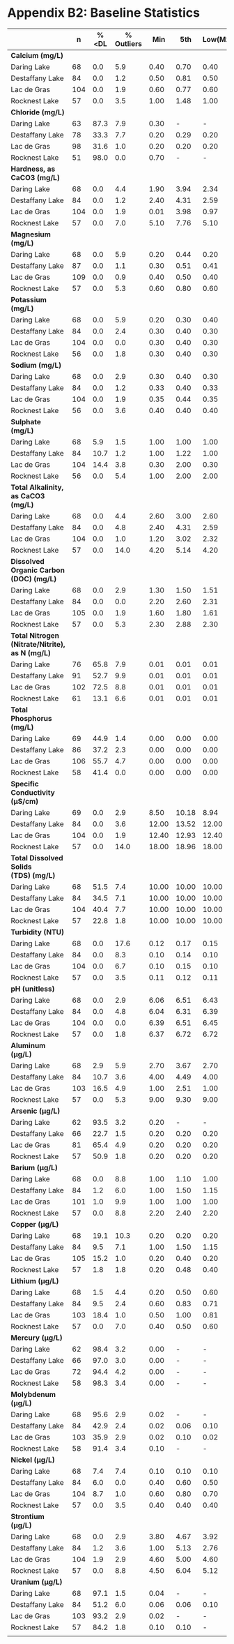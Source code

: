 ---
---

# Appendix B2: Baseline Statistics

|                                                                                  | n   | %<DL | % Outliers | Min   | 5th   | Low(M2MAD) | Low(TIF) | Q1    | Mean  | Median | Q3    | High(M2MAD) | High(TIF) | 95th  | 98th  | Max    | SD    | CV     |
| -------------------------------------------------------------------------------- | --- | ---- | ---------- | ----- | ----- | ---------- | -------- | ----- | ----- | ------ | ----- | ----------- | --------- | ----- | ----- | ------ | ----- | ------ |
| **Calcium (mg/L)**                                                                   |     |      |            |       |       |            |          |       |       |        |       |             |           |       |       |        |       |        |
| Daring Lake                                                                      | 68  | 0.0  | 5.9        | 0.40  | 0.70  | 0.40       | 0.40     | 0.90  | 1.50  | 1.10   | 1.73  | 1.99        | 2.96      | 2.97  | 5.97  | 6.10   | 1.12  | 1.26   |
| Destaffany Lake                                                                  | 84  | 0.0  | 1.2        | 0.50  | 0.81  | 0.50       | 0.50     | 1.10  | 1.52  | 1.40   | 1.83  | 2.48        | 2.91      | 2.50  | 2.90  | 3.60   | 0.58  | 0.33   |
| Lac de Gras                                                                      | 104 | 0.0  | 1.9        | 0.60  | 0.77  | 0.60       | 0.60     | 1.00  | 1.39  | 1.30   | 1.70  | 2.43        | 2.75      | 2.37  | 2.70  | 2.90   | 0.50  | 0.25   |
| Rocknest Lake                                                                    | 57  | 0.0  | 3.5        | 1.00  | 1.48  | 1.00       | 1.00     | 2.00  | 3.19  | 2.70   | 4.00  | 5.07        | 7.00      | 6.04  | 8.31  | 12.90  | 1.98  | 3.90   |
| **Chloride (mg/L)**                                                                  |     |      |            |       |       |            |          |       |       |        |       |             |           |       |       |        |       |        |
| Daring Lake                                                                      | 63  | 87.3 | 7.9        | 0.30  | \-    | \-         | \-       | \-    | 0.70  | 0.70   | \-    | \-          | \-        | \-    | \-    | 1.90   | 0.17  | \-     |
| Destaffany Lake                                                                  | 78  | 33.3 | 7.7        | 0.20  | 0.29  | 0.20       | 0.25     | 0.70  | 0.84  | 0.70   | 1.00  | 1.59        | 1.45      | 1.83  | 2.05  | 2.10   | 0.44  | 0.20   |
| Lac de Gras                                                                      | 98  | 31.6 | 1.0        | 0.20  | 0.20  | 0.20       | 0.20     | 0.50  | 0.98  | 0.70   | 1.43  | 1.74        | 2.81      | 2.00  | 2.32  | 3.60   | 0.63  | 0.39   |
| Rocknest Lake                                                                    | 51  | 98.0 | 0.0        | 0.70  | \-    | \-         | \-       | \-    | 0.70  | 0.70   | \-    | \-          | \-        | \-    | \-    | 0.70   | 0.00  | \-     |
| **Hardness, as CaCO3 (mg/L)**                                                        |     |      |            |       |       |            |          |       |       |        |       |             |           |       |       |        |       |        |
| Daring Lake                                                                      | 68  | 0.0  | 4.4        | 1.90  | 3.94  | 2.34       | 1.90     | 4.78  | 6.90  | 5.75   | 7.70  | 9.16        | 12.09     | 11.27 | 21.62 | 27.30  | 4.13  | 17.02  |
| Destaffany Lake                                                                  | 84  | 0.0  | 1.2        | 2.40  | 4.31  | 2.59       | 2.40     | 6.18  | 7.78  | 7.44   | 9.23  | 12.28       | 13.80     | 11.40 | 12.30 | 26.10  | 3.02  | 9.11   |
| Lac de Gras                                                                      | 104 | 0.0  | 1.9        | 0.01  | 3.98  | 0.97       | 0.29     | 5.46  | 7.48  | 6.75   | 8.90  | 12.53       | 14.07     | 11.46 | 13.42 | 30.20  | 3.92  | 15.38  |
| Rocknest Lake                                                                    | 57  | 0.0  | 7.0        | 5.10  | 7.76  | 5.10       | 5.10     | 8.70  | 13.86 | 12.00  | 15.20 | 21.79       | 24.95     | 26.12 | 34.12 | 46.20  | 7.42  | 55.04  |
| **Magnesium (mg/L)**                                                                 |     |      |            |       |       |            |          |       |       |        |       |             |           |       |       |        |       |        |
| Daring Lake                                                                      | 68  | 0.0  | 5.9        | 0.20  | 0.44  | 0.20       | 0.20     | 0.58  | 0.84  | 0.70   | 0.90  | 1.29        | 1.39      | 1.53  | 2.86  | 4.40   | 0.61  | 0.37   |
| Destaffany Lake                                                                  | 87  | 0.0  | 1.1        | 0.30  | 0.51  | 0.41       | 0.30     | 0.70  | 0.97  | 0.85   | 1.10  | 1.29        | 1.70      | 1.49  | 1.53  | 5.80   | 0.60  | 0.36   |
| Lac de Gras                                                                      | 109 | 0.0  | 0.9        | 0.40  | 0.50  | 0.40       | 0.40     | 0.70  | 0.99  | 0.80   | 1.10  | 1.39        | 1.70      | 1.57  | 1.69  | 6.70   | 0.85  | 0.72   |
| Rocknest Lake                                                                    | 57  | 0.0  | 5.3        | 0.60  | 0.80  | 0.60       | 0.60     | 1.00  | 1.48  | 1.20   | 1.60  | 2.09        | 2.50      | 2.56  | 3.38  | 6.50   | 0.89  | 0.78   |
| **Potassium (mg/L)**                                                                 |     |      |            |       |       |            |          |       |       |        |       |             |           |       |       |        |       |        |
| Daring Lake                                                                      | 68  | 0.0  | 5.9        | 0.20  | 0.30  | 0.40       | 0.20     | 0.40  | 0.50  | 0.40   | 0.60  | 0.40        | 0.90      | 0.78  | 1.18  | 2.30   | 0.28  | 0.08   |
| Destaffany Lake                                                                  | 84  | 0.0  | 2.4        | 0.30  | 0.40  | 0.30       | 0.30     | 0.50  | 0.62  | 0.60   | 0.70  | 0.90        | 1.00      | 0.90  | 0.90  | 2.19   | 0.22  | 0.05   |
| Lac de Gras                                                                      | 104 | 0.0  | 0.0        | 0.30  | 0.40  | 0.30       | 0.30     | 0.50  | 0.62  | 0.60   | 0.70  | 0.90        | 1.00      | 0.90  | 0.99  | 1.10   | 0.15  | 0.02   |
| Rocknest Lake                                                                    | 56  | 0.0  | 1.8        | 0.30  | 0.40  | 0.30       | 0.30     | 0.40  | 0.49  | 0.50   | 0.50  | 0.80        | 0.65      | 0.63  | 0.70  | 0.80   | 0.09  | 0.01   |
| **Sodium (mg/L)**                                                                    |     |      |            |       |       |            |          |       |       |        |       |             |           |       |       |        |       |        |
| Daring Lake                                                                      | 68  | 0.0  | 2.9        | 0.30  | 0.40  | 0.30       | 0.30     | 0.50  | 0.64  | 0.50   | 0.70  | 0.80        | 1.00      | 1.00  | 1.30  | 3.00   | 0.34  | 0.12   |
| Destaffany Lake                                                                  | 84  | 0.0  | 1.2        | 0.33  | 0.40  | 0.33       | 0.33     | 0.54  | 0.83  | 0.75   | 1.00  | 1.48        | 1.69      | 1.40  | 1.73  | 1.80   | 0.34  | 0.11   |
| Lac de Gras                                                                      | 104 | 0.0  | 1.9        | 0.35  | 0.44  | 0.35       | 0.35     | 0.50  | 0.89  | 0.70   | 1.20  | 1.29        | 2.10      | 1.60  | 1.89  | 2.10   | 0.42  | 0.18   |
| Rocknest Lake                                                                    | 56  | 0.0  | 3.6        | 0.40  | 0.40  | 0.40       | 0.40     | 0.50  | 0.61  | 0.60   | 0.70  | 0.90        | 1.00      | 0.80  | 0.89  | 1.00   | 0.12  | 0.01   |
| **Sulphate (mg/L)**                                                                  |     |      |            |       |       |            |          |       |       |        |       |             |           |       |       |        |       |        |
| Daring Lake                                                                      | 68  | 5.9  | 1.5        | 1.00  | 1.00  | 1.00       | 1.00     | 1.00  | 1.66  | 1.00   | 2.00  | 1.00        | 3.50      | 3.00  | 3.00  | 9.00   | 1.10  | 1.22   |
| Destaffany Lake                                                                  | 84  | 10.7 | 1.2        | 1.00  | 1.22  | 1.00       | 1.00     | 2.00  | 2.78  | 3.00   | 3.00  | 5.97        | 4.50      | 4.00  | 10.00 | 10.00  | 1.58  | 2.49   |
| Lac de Gras                                                                      | 104 | 14.4 | 3.8        | 0.30  | 2.00  | 0.30       | 0.50     | 2.00  | 2.82  | 3.00   | 3.00  | 5.97        | 4.50      | 4.00  | 5.00  | 10.00  | 1.14  | 1.29   |
| Rocknest Lake                                                                    | 56  | 0.0  | 5.4        | 1.00  | 2.00  | 2.00       | 2.00     | 2.00  | 2.27  | 2.00   | 2.00  | 2.00        | 2.00      | 3.25  | 4.00  | 4.00   | 0.59  | 0.35   |
| **Total Alkalinity,<br>as CaCO3 (mg/L)**                                             |     |      |            |       |       |            |          |       |       |        |       |             |           |       |       |        |       |        |
| Daring Lake                                                                      | 68  | 0.0  | 4.4        | 2.60  | 3.00  | 2.60       | 2.60     | 3.20  | 4.39  | 3.60   | 5.00  | 5.08        | 7.70      | 6.17  | 8.42  | 22.30  | 2.53  | 6.38   |
| Destaffany Lake                                                                  | 84  | 0.0  | 4.8        | 2.40  | 4.31  | 2.59       | 2.40     | 6.18  | 7.78  | 7.44   | 9.23  | 12.28       | 13.80     | 11.40 | 16.35 | 26.10  | 3.02  | 9.11   |
| Lac de Gras                                                                      | 104 | 0.0  | 1.0        | 1.20  | 3.02  | 2.32       | 1.45     | 3.70  | 4.36  | 4.25   | 5.20  | 6.18        | 6.80      | 6.09  | 6.29  | 6.80   | 0.98  | 0.96   |
| Rocknest Lake                                                                    | 57  | 0.0  | 14.0       | 4.20  | 5.14  | 4.20       | 4.20     | 6.10  | 9.67  | 7.60   | 9.30  | 12.34       | 14.10     | 21.30 | 25.24 | 37.10  | 6.09  | 37.14  |
| **Dissolved Organic Carbon<br>(DOC) (mg/L)**                                         |     |      |            |       |       |            |          |       |       |        |       |             |           |       |       |        |       |        |
| Daring Lake                                                                      | 68  | 0.0  | 2.9        | 1.30  | 1.50  | 1.51       | 1.30     | 2.10  | 2.52  | 2.40   | 2.80  | 3.29        | 3.85      | 3.43  | 4.09  | 7.30   | 0.79  | 0.62   |
| Destaffany Lake                                                                  | 84  | 0.0  | 0.0        | 2.20  | 2.60  | 2.31       | 2.20     | 2.90  | 3.22  | 3.20   | 3.50  | 4.09        | 4.38      | 3.99  | 4.10  | 4.38   | 0.44  | 0.19   |
| Lac de Gras                                                                      | 105 | 0.0  | 1.9        | 1.60  | 1.80  | 1.61       | 1.60     | 2.30  | 2.52  | 2.50   | 2.80  | 3.39        | 3.55      | 3.36  | 3.59  | 3.90   | 0.45  | 0.20   |
| Rocknest Lake                                                                    | 57  | 0.0  | 5.3        | 2.30  | 2.88  | 2.30       | 2.30     | 3.10  | 3.58  | 3.40   | 3.80  | 4.59        | 4.85      | 4.90  | 5.16  | 7.00   | 0.78  | 0.60   |
| **Total Nitrogen<br>(Nitrate/Nitrite), as N (mg/L)**                                 |     |      |            |       |       |            |          |       |       |        |       |             |           |       |       |        |       |        |
| Daring Lake                                                                      | 76  | 65.8 | 7.9        | 0.01  | 0.01  | 0.01       | 0.01     | 0.01  | 0.03  | 0.01   | 0.02  | 0.02        | 0.04      | 0.16  | 0.35  | 0.39   | 0.08  | 0.01   |
| Destaffany Lake                                                                  | 91  | 52.7 | 9.9        | 0.01  | 0.01  | 0.01       | 0.01     | 0.01  | 0.03  | 0.01   | 0.02  | 0.02        | 0.04      | 0.12  | 0.20  | 0.30   | 0.05  | 0.00   |
| Lac de Gras                                                                      | 102 | 72.5 | 8.8        | 0.01  | 0.01  | 0.01       | 0.01     | 0.01  | 0.03  | 0.01   | 0.01  | 0.02        | 0.02      | 0.15  | 0.20  | 0.65   | 0.08  | 0.01   |
| Rocknest Lake                                                                    | 61  | 13.1 | 6.6        | 0.01  | 0.01  | 0.01       | 0.01     | 0.02  | 0.05  | 0.03   | 0.06  | 0.08        | 0.12      | 0.15  | 0.26  | 0.42   | 0.07  | 0.00   |
| **Total Phosphorus (mg/L)**                                                          |     |      |            |       |       |            |          |       |       |        |       |             |           |       |       |        |       |        |
| Daring Lake                                                                      | 69  | 44.9 | 1.4        | 0.00  | 0.00  | 0.00       | 0.00     | 0.00  | 0.01  | 0.00   | 0.01  | 0.01        | 0.02      | 0.01  | 0.02  | 0.03   | 0.00  | 0.00   |
| Destaffany Lake                                                                  | 86  | 37.2 | 2.3        | 0.00  | 0.00  | 0.00       | 0.00     | 0.00  | 0.01  | 0.00   | 0.01  | 0.01        | 0.02      | 0.01  | 0.03  | 0.06   | 0.01  | 0.00   |
| Lac de Gras                                                                      | 106 | 55.7 | 4.7        | 0.00  | 0.00  | 0.00       | 0.00     | 0.00  | 0.01  | 0.01   | 0.01  | 0.01        | 0.02      | 0.02  | 0.06  | 0.09   | 0.01  | 0.00   |
| Rocknest Lake                                                                    | 58  | 41.4 | 0.0        | 0.00  | 0.00  | 0.00       | 0.00     | 0.00  | 0.00  | 0.00   | 0.01  | 0.00        | 0.02      | 0.01  | 0.01  | 0.02   | 0.00  | 0.00   |
| **Specific Conductivity (µS/cm)**                                                    |     |      |            |       |       |            |          |       |       |        |       |             |           |       |       |        |       |        |
| Daring Lake                                                                      | 69  | 0.0  | 2.9        | 8.50  | 10.18 | 8.94       | 8.50     | 11.60 | 15.60 | 12.50  | 16.90 | 16.06       | 24.85     | 22.32 | 59.42 | 75.70  | 11.08 | 122.84 |
| Destaffany Lake                                                                  | 84  | 0.0  | 3.6        | 12.00 | 13.52 | 12.00      | 12.00    | 15.30 | 21.78 | 17.60  | 20.65 | 25.16       | 28.68     | 26.95 | 31.23 | 309.00 | 32.01 | 1024   |
| Lac de Gras                                                                      | 104 | 0.0  | 1.9        | 12.40 | 12.93 | 12.40      | 12.40    | 15.20 | 19.23 | 18.30  | 22.13 | 27.79       | 32.51     | 28.86 | 31.05 | 37.30  | 5.08  | 25.85  |
| Rocknest Lake                                                                    | 57  | 0.0  | 14.0       | 18.00 | 18.96 | 18.00      | 18.00    | 21.30 | 26.52 | 22.90  | 25.40 | 30.31       | 31.55     | 45.44 | 49.05 | 72.70  | 10.04 | 100.78 |
| **Total Dissolved Solids<br>(TDS) (mg/L)**                                           |     |      |            |       |       |            |          |       |       |        |       |             |           |       |       |        |       |        |
| Daring Lake                                                                      | 68  | 51.5 | 7.4        | 10.00 | 10.00 | 10.00      | 10.00    | 10.00 | 14.10 | 10.00  | 14.00 | 10.00       | 20.00     | 22.00 | 54.24 | 64.00  | 9.81  | 96.30  |
| Destaffany Lake                                                                  | 84  | 34.5 | 7.1        | 10.00 | 10.00 | 10.00      | 10.00    | 10.00 | 15.14 | 12.00  | 16.00 | 17.93       | 25.00     | 28.80 | 44.92 | 84.00  | 10.94 | 119.74 |
| Lac de Gras                                                                      | 104 | 40.4 | 7.7        | 10.00 | 10.00 | 10.00      | 10.00    | 10.00 | 14.74 | 10.00  | 16.00 | 10.00       | 25.00     | 28.00 | 38.76 | 74.00  | 9.11  | 82.99  |
| Rocknest Lake                                                                    | 57  | 22.8 | 1.8        | 10.00 | 10.00 | 10.00      | 10.00    | 10.00 | 19.39 | 16.00  | 24.00 | 33.79       | 45.00     | 40.40 | 43.76 | 88.00  | 12.74 | 162.31 |
| **Turbidity (NTU)**                                                                  |     |      |            |       |       |            |          |       |       |        |       |             |           |       |       |        |       |        |
| Daring Lake                                                                      | 68  | 0.0  | 17.6       | 0.12  | 0.17  | 0.15       | 0.12     | 0.24  | 0.42  | 0.28   | 0.37  | 0.41        | 0.57      | 1.12  | 2.07  | 3.31   | 0.49  | 0.24   |
| Destaffany Lake                                                                  | 84  | 0.0  | 8.3        | 0.10  | 0.14  | 0.10       | 0.10     | 0.30  | 0.49  | 0.39   | 0.53  | 0.75        | 0.86      | 1.20  | 1.83  | 3.23   | 0.45  | 0.20   |
| Lac de Gras                                                                      | 104 | 0.0  | 6.7        | 0.10  | 0.15  | 0.10       | 0.10     | 0.21  | 0.39  | 0.30   | 0.40  | 0.60        | 0.70      | 0.92  | 1.20  | 2.40   | 0.33  | 0.11   |
| Rocknest Lake                                                                    | 57  | 0.0  | 3.5        | 0.11  | 0.12  | 0.11       | 0.11     | 0.24  | 0.36  | 0.31   | 0.38  | 0.52        | 0.59      | 0.72  | 1.43  | 1.70   | 0.27  | 0.07   |
| **pH (unitless)**                                                                    |     |      |            |       |       |            |          |       |       |        |       |             |           |       |       |        |       |        |
| Daring Lake                                                                      | 68  | 0.0  | 2.9        | 6.06  | 6.51  | 6.43       | 6.31     | 6.62  | 6.72  | 6.74   | 6.82  | 6.94        | 6.94      | 6.92  | 6.93  | 6.94   | 0.16  | 0.03   |
| Destaffany Lake                                                                  | 84  | 0.0  | 4.8        | 6.04  | 6.31  | 6.39       | 6.30     | 6.61  | 6.68  | 6.69   | 6.81  | 6.97        | 6.97      | 6.94  | 6.95  | 6.97   | 0.18  | 0.03   |
| Lac de Gras                                                                      | 104 | 0.0  | 0.0        | 6.39  | 6.51  | 6.45       | 6.39     | 6.64  | 6.74  | 6.75   | 6.85  | 7.05        | 7.06      | 6.98  | 7.00  | 7.06   | 0.14  | 0.02   |
| Rocknest Lake                                                                    | 57  | 0.0  | 1.8        | 6.37  | 6.72  | 6.72       | 6.37     | 6.91  | 7.13  | 7.14   | 7.27  | 7.56        | 7.79      | 7.59  | 7.69  | 7.79   | 0.29  | 0.09   |
| **Aluminum (μg/L)**                                                                  |     |      |            |       |       |            |          |       |       |        |       |             |           |       |       |        |       |        |
| Daring Lake                                                                      | 68  | 2.9  | 5.9        | 2.70  | 3.67  | 2.70       | 2.70     | 5.58  | 9.05  | 7.10   | 8.80  | 11.84       | 13.64     | 26.11 | 30.00 | 58.50  | 8.24  | 67.97  |
| Destaffany Lake                                                                  | 84  | 10.7 | 3.6        | 4.00  | 4.49  | 4.00       | 4.00     | 7.98  | 15.05 | 12.00  | 18.78 | 26.97       | 34.98     | 30.00 | 37.45 | 78.00  | 10.94 | 119.76 |
| Lac de Gras                                                                      | 103 | 16.5 | 4.9        | 1.00  | 2.51  | 1.00       | 1.00     | 3.70  | 13.58 | 5.10   | 8.10  | 10.14       | 14.70     | 30.00 | 42.76 | 330.00 | 33.47 | 1120   |
| Rocknest Lake                                                                    | 57  | 0.0  | 5.3        | 9.00  | 9.30  | 9.00       | 9.00     | 11.10 | 14.79 | 12.50  | 13.90 | 16.65       | 18.10     | 19.18 | 63.41 | 79.50  | 11.74 | 137.79 |
| **Arsenic (μg/L)**                                                                   |     |      |            |       |       |            |          |       |       |        |       |             |           |       |       |        |       |        |
| Daring Lake                                                                      | 62  | 93.5 | 3.2        | 0.20  | \-    | \-         | \-       | \-    | 0.21  | 0.20   | \-    | \-          | \-        | \-    | \-    | 0.40   | 0.03  | \-     |
| Destaffany Lake                                                                  | 66  | 22.7 | 1.5        | 0.20  | 0.20  | 0.20       | 0.20     | 0.20  | 0.24  | 0.20   | 0.30  | 0.20        | 0.45      | 0.30  | 0.30  | 1.00   | 0.11  | 0.01   |
| Lac de Gras                                                                      | 81  | 65.4 | 4.9        | 0.20  | 0.20  | 0.20       | 0.20     | 0.20  | 0.29  | 0.20   | 0.20  | 0.20        | 0.20      | 1.00  | 1.00  | 2.00   | 0.28  | 0.08   |
| Rocknest Lake                                                                    | 57  | 50.9 | 1.8        | 0.20  | 0.20  | 0.20       | 0.20     | 0.20  | 0.22  | 0.20   | 0.20  | 0.20        | 0.20      | 0.30  | 0.30  | 0.30   | 0.04  | 0.00   |
| **Barium (μg/L)**                                                                    |     |      |            |       |       |            |          |       |       |        |       |             |           |       |       |        |       |        |
| Daring Lake                                                                      | 68  | 0.0  | 8.8        | 1.00  | 1.10  | 1.00       | 1.00     | 1.20  | 1.70  | 1.20   | 1.73  | 1.50        | 2.51      | 2.77  | 3.76  | 14.00  | 1.62  | 2.63   |
| Destaffany Lake                                                                  | 84  | 1.2  | 6.0        | 1.00  | 1.50  | 1.15       | 1.10     | 1.70  | 1.97  | 1.83   | 2.10  | 2.51        | 2.70      | 2.70  | 3.10  | 6.70   | 0.66  | 0.44   |
| Lac de Gras                                                                      | 101 | 1.0  | 9.9        | 1.00  | 1.00  | 1.00       | 1.00     | 1.60  | 2.02  | 1.80   | 2.14  | 2.69        | 2.95      | 3.50  | 4.80  | 7.20   | 0.88  | 0.78   |
| Rocknest Lake                                                                    | 57  | 0.0  | 8.8        | 2.20  | 2.40  | 2.20       | 2.20     | 2.60  | 3.14  | 2.80   | 3.30  | 3.69        | 4.35      | 4.68  | 5.09  | 7.20   | 0.87  | 0.75   |
| **Copper (μg/L)**                                                                    |     |      |            |       |       |            |          |       |       |        |       |             |           |       |       |        |       |        |
| Daring Lake                                                                      | 68  | 19.1 | 10.3       | 0.20  | 0.20  | 0.20       | 0.20     | 0.30  | 0.50  | 0.40   | 0.50  | 0.70        | 0.80      | 1.58  | 1.97  | 2.10   | 0.42  | 0.18   |
| Destaffany Lake                                                                  | 84  | 9.5  | 7.1        | 1.00  | 1.50  | 1.15       | 1.10     | 1.70  | 1.97  | 1.83   | 2.10  | 2.51        | 2.70      | 2.70  | 3.10  | 6.70   | 0.66  | 0.44   |
| Lac de Gras                                                                      | 105 | 15.2 | 1.0        | 0.20  | 0.40  | 0.20       | 0.20     | 0.60  | 1.10  | 0.70   | 2.00  | 1.29        | 4.10      | 2.92  | 3.00  | 5.20   | 0.86  | 0.74   |
| Rocknest Lake                                                                    | 57  | 1.8  | 1.8        | 0.20  | 0.48  | 0.40       | 0.20     | 0.50  | 0.69  | 0.70   | 0.80  | 1.00        | 1.25      | 0.90  | 1.08  | 1.90   | 0.23  | 0.05   |
| **Lithium (μg/L)**                                                                   |     |      |            |       |       |            |          |       |       |        |       |             |           |       |       |        |       |        |
| Daring Lake                                                                      | 68  | 1.5  | 4.4        | 0.20  | 0.50  | 0.60       | 0.31     | 0.80  | 1.03  | 0.90   | 1.13  | 1.20        | 1.61      | 1.50  | 2.69  | 4.60   | 0.59  | 0.35   |
| Destaffany Lake                                                                  | 84  | 9.5  | 2.4        | 0.60  | 0.83  | 0.71       | 0.60     | 1.20  | 1.52  | 1.30   | 1.63  | 1.89        | 2.26      | 3.00  | 3.00  | 4.50   | 0.66  | 0.43   |
| Lac de Gras                                                                      | 103 | 18.4 | 1.0        | 0.50  | 1.00  | 0.81       | 0.50     | 1.20  | 1.65  | 1.40   | 1.80  | 1.99        | 2.70      | 3.00  | 3.00  | 3.00   | 0.70  | 0.49   |
| Rocknest Lake                                                                    | 57  | 0.0  | 7.0        | 0.40  | 0.50  | 0.60       | 0.50     | 0.80  | 0.97  | 0.90   | 1.00  | 1.20        | 1.30      | 1.22  | 2.80  | 3.00   | 0.43  | 0.18   |
| **Mercury (μg/L)**                                                                   |     |      |            |       |       |            |          |       |       |        |       |             |           |       |       |        |       |        |
| Daring Lake                                                                      | 62  | 98.4 | 3.2        | 0.00  | \-    | \-         | \-       | \-    | 0.01  | 0.01   | \-    | \-          | \-        | \-    | \-    | 0.02   | 0.00  | \-     |
| Destaffany Lake                                                                  | 66  | 97.0 | 3.0        | 0.00  | \-    | \-         | \-       | \-    | 0.01  | 0.01   | \-    | \-          | \-        | \-    | \-    | 0.02   | 0.00  | \-     |
| Lac de Gras                                                                      | 72  | 94.4 | 4.2        | 0.00  | \-    | \-         | \-       | \-    | 0.01  | 0.01   | \-    | \-          | \-        | \-    | \-    | 0.14   | 0.02  | \-     |
| Rocknest Lake                                                                    | 58  | 98.3 | 3.4        | 0.00  | \-    | \-         | \-       | \-    | 0.01  | 0.01   | \-    | \-          | \-        | \-    | \-    | 0.02   | 0.00  | \-     |
| **Molybdenum (μg/L)**                                                                |     |      |            |       |       |            |          |       |       |        |       |             |           |       |       |        |       |        |
| Daring Lake                                                                      | 68  | 95.6 | 2.9        | 0.02  | \-    | \-         | \-       | \-    | 0.10  | 0.10   | \-    | \-          | \-        | \-    | \-    | 0.20   | 0.02  | \-     |
| Destaffany Lake                                                                  | 84  | 42.9 | 2.4        | 0.02  | 0.06  | 0.10       | 0.02     | 0.10  | 0.22  | 0.10   | 0.20  | 0.10        | 0.35      | 1.00  | 1.00  | 1.20   | 0.29  | 0.08   |
| Lac de Gras                                                                      | 103 | 35.9 | 2.9        | 0.02  | 0.10  | 0.02       | 0.02     | 0.10  | 0.37  | 0.20   | 0.30  | 0.50        | 0.60      | 1.00  | 1.48  | 3.00   | 0.51  | 0.26   |
| Rocknest Lake                                                                    | 58  | 91.4 | 3.4        | 0.10  | \-    | \-         | \-       | \-    | 0.11  | 0.10   | \-    | \-          | \-        | \-    | \-    | 0.50   | 0.06  | \-     |
| **Nickel (μg/L)**                                                                    |     |      |            |       |       |            |          |       |       |        |       |             |           |       |       |        |       |        |
| Daring Lake                                                                      | 68  | 7.4  | 7.4        | 0.10  | 0.10  | 0.10       | 0.10     | 0.20  | 0.31  | 0.20   | 0.30  | 0.50        | 0.45      | 0.63  | 1.96  | 3.40   | 0.49  | 0.24   |
| Destaffany Lake                                                                  | 84  | 6.0  | 0.0        | 0.40  | 0.60  | 0.50       | 0.40     | 0.70  | 0.83  | 0.80   | 1.00  | 1.10        | 1.10      | 1.09  | 1.10  | 1.10   | 0.16  | 0.03   |
| Lac de Gras                                                                      | 104 | 8.7  | 1.0        | 0.60  | 0.80  | 0.70       | 0.60     | 0.90  | 1.02  | 1.00   | 1.10  | 1.30        | 1.40      | 1.37  | 2.00  | 2.00   | 0.25  | 0.06   |
| Rocknest Lake                                                                    | 57  | 0.0  | 3.5        | 0.40  | 0.40  | 0.40       | 0.40     | 0.50  | 0.62  | 0.60   | 0.70  | 0.90        | 1.00      | 0.90  | 0.99  | 1.10   | 0.15  | 0.02   |
| **Strontium (μg/L)**                                                                 |     |      |            |       |       |            |          |       |       |        |       |             |           |       |       |        |       |        |
| Daring Lake                                                                      | 68  | 0.0  | 2.9        | 3.80  | 4.67  | 3.92       | 3.80     | 5.20  | 6.70  | 5.70   | 7.18  | 7.48        | 10.14     | 9.00  | 11.85 | 38.90  | 4.27  | 18.23  |
| Destaffany Lake                                                                  | 84  | 1.2  | 3.6        | 1.00  | 5.13  | 2.76       | 1.19     | 6.25  | 8.29  | 7.80   | 9.63  | 12.84       | 14.69     | 13.96 | 15.57 | 15.80  | 2.83  | 8.03   |
| Lac de Gras                                                                      | 104 | 1.9  | 2.9        | 4.60  | 5.00  | 4.60       | 4.60     | 6.20  | 8.89  | 7.62   | 10.85 | 13.25       | 17.83     | 14.97 | 18.02 | 19.30  | 3.43  | 11.75  |
| Rocknest Lake                                                                    | 57  | 0.0  | 8.8        | 4.50  | 6.04  | 5.12       | 4.55     | 6.50  | 7.39  | 7.20   | 7.80  | 9.28        | 9.75      | 9.86  | 10.36 | 13.40  | 1.38  | 1.90   |
| **Uranium (μg/L)**                                                                   |     |      |            |       |       |            |          |       |       |        |       |             |           |       |       |        |       |        |
| Daring Lake                                                                      | 68  | 97.1 | 1.5        | 0.04  | \-    | \-         | \-       | \-    | 0.10  | 0.10   | \-    | \-          | \-        | \-    | \-    | 0.10   | 0.01  | \-     |
| Destaffany Lake                                                                  | 84  | 51.2 | 6.0        | 0.06  | 0.06  | 0.10       | 0.10     | 0.10  | 0.12  | 0.10   | 0.10  | 0.10        | 0.10      | 0.30  | 0.3   | 0.30   | 0.06  | 0.00   |
| Lac de Gras                                                                      | 103 | 93.2 | 2.9        | 0.02  | \-    | \-         | \-       | \-    | 0.21  | 0.10   | \-    | \-          | \-        | \-    | \-    | 4.40   | 0.60  | \-     |
| Rocknest Lake                                                                    | 57  | 84.2 | 1.8        | 0.10  | 0.10  | \-         | \-       | \-    | 0.10  | 0.10   | \-    | \-          | \-        | \-    | \-    | 0.20   | 0.02  | \-     |
| |     |      |            |       |       |            |          |       |       |        |       |             |           |       |       |        |       |        |
